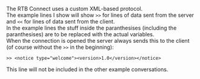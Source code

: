 The RTB Connect uses a custom XML-based protocol.  
The example lines I show will show `>>` for lines of data sent from the server and `<<` for lines of data sent from the client.  
In the example lines the stuff inside the paranthesises (including the paranthesises) are to be replaced with the actual variables.  
When the connection is opened the server always sends this to the client (of course without the `>>` in the beginning):

    >> <notice type="welcome"><version>1.0</version></notice>

This line will not be included in the other example conversations.
